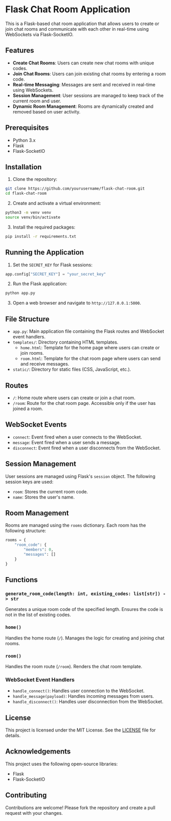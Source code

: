 # Flask Chat Room Application

This is a Flask-based chat room application that allows users to create or join chat rooms and communicate with each other in real-time using WebSockets via Flask-SocketIO.

## Features

- **Create Chat Rooms**: Users can create new chat rooms with unique codes.
- **Join Chat Rooms**: Users can join existing chat rooms by entering a room code.
- **Real-time Messaging**: Messages are sent and received in real-time using WebSockets.
- **Session Management**: User sessions are managed to keep track of the current room and user.
- **Dynamic Room Management**: Rooms are dynamically created and removed based on user activity.

## Prerequisites

- Python 3.x
- Flask
- Flask-SocketIO

## Installation

1. Clone the repository:

```bash
git clone https://github.com/yourusername/flask-chat-room.git
cd flask-chat-room
```

2. Create and activate a virtual environment:

```bash
python3 -m venv venv
source venv/bin/activate
```

3. Install the required packages:

```bash
pip install -r requirements.txt
```

## Running the Application

1. Set the `SECRET_KEY` for Flask sessions:

```python
app.config["SECRET_KEY"] = "your_secret_key"
```

2. Run the Flask application:

```bash
python app.py
```

3. Open a web browser and navigate to `http://127.0.0.1:5000`.

## File Structure

- `app.py`: Main application file containing the Flask routes and WebSocket event handlers.
- `templates/`: Directory containing HTML templates.
  - `home.html`: Template for the home page where users can create or join rooms.
  - `room.html`: Template for the chat room page where users can send and receive messages.
- `static/`: Directory for static files (CSS, JavaScript, etc.).

## Routes

- `/`: Home route where users can create or join a chat room.
- `/room`: Route for the chat room page. Accessible only if the user has joined a room.

## WebSocket Events

- `connect`: Event fired when a user connects to the WebSocket.
- `message`: Event fired when a user sends a message.
- `disconnect`: Event fired when a user disconnects from the WebSocket.

## Session Management

User sessions are managed using Flask's `session` object. The following session keys are used:

- `room`: Stores the current room code.
- `name`: Stores the user's name.

## Room Management

Rooms are managed using the `rooms` dictionary. Each room has the following structure:

```python
rooms = {
    "room_code": {
        "members": 0,
        "messages": []
    }
}
```

## Functions

### `generate_room_code(length: int, existing_codes: list[str]) -> str`

Generates a unique room code of the specified length. Ensures the code is not in the list of existing codes.

### `home()`

Handles the home route (`/`). Manages the logic for creating and joining chat rooms.

### `room()`

Handles the room route (`/room`). Renders the chat room template.

### WebSocket Event Handlers

- `handle_connect()`: Handles user connection to the WebSocket.
- `handle_message(payload)`: Handles incoming messages from users.
- `handle_disconnect()`: Handles user disconnection from the WebSocket.

## License

This project is licensed under the MIT License. See the [LICENSE](LICENSE) file for details.

## Acknowledgements

This project uses the following open-source libraries:

- Flask
- Flask-SocketIO

## Contributing

Contributions are welcome! Please fork the repository and create a pull request with your changes.

